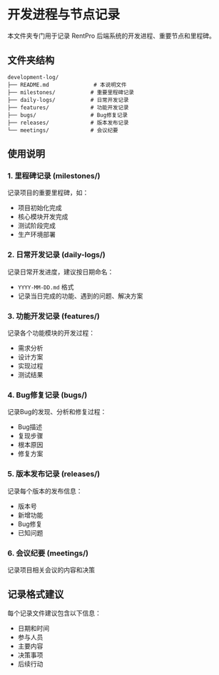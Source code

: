 # 开发进程与节点记录

本文件夹专门用于记录 RentPro 后端系统的开发进程、重要节点和里程碑。

## 文件夹结构

```
development-log/
├── README.md              # 本说明文件
├── milestones/           # 重要里程碑记录
├── daily-logs/           # 日常开发记录
├── features/             # 功能开发记录
├── bugs/                 # Bug修复记录
├── releases/             # 版本发布记录
└── meetings/             # 会议纪要
```

## 使用说明

### 1. 里程碑记录 (milestones/)
记录项目的重要里程碑，如：
- 项目初始化完成
- 核心模块开发完成
- 测试阶段完成
- 生产环境部署

### 2. 日常开发记录 (daily-logs/)
记录日常开发进度，建议按日期命名：
- `YYYY-MM-DD.md` 格式
- 记录当日完成的功能、遇到的问题、解决方案

### 3. 功能开发记录 (features/)
记录各个功能模块的开发过程：
- 需求分析
- 设计方案
- 实现过程
- 测试结果

### 4. Bug修复记录 (bugs/)
记录Bug的发现、分析和修复过程：
- Bug描述
- 复现步骤
- 根本原因
- 修复方案

### 5. 版本发布记录 (releases/)
记录每个版本的发布信息：
- 版本号
- 新增功能
- Bug修复
- 已知问题

### 6. 会议纪要 (meetings/)
记录项目相关会议的内容和决策

## 记录格式建议

每个记录文件建议包含以下信息：
- 日期和时间
- 参与人员
- 主要内容
- 决策事项
- 后续行动
